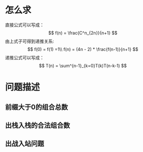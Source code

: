 # 怎么求

直接公式可以写成：
$$
f(n) = \frac{C^n_{2n}}{n+1}
$$
由上式子可得到递推关系:
$$
f(0) = f(1) =1\\
f(n) = (4n - 2) * \frac{f(n-1)}{n+1}
$$
递推公式可以写成：
$$
T(n) = \sum^{n-1}_{k=0}T(k)T(n-k-1)
$$

# 问题描述

## 前缀大于0的组合总数

## 出栈入栈的合法组合数

## 出战入站问题

